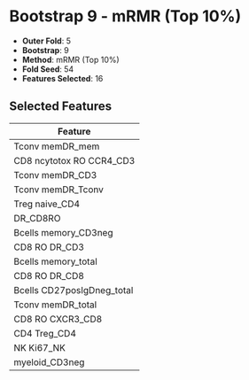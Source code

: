 # Bootstrap 9 - mRMR (Top 10%)

- **Outer Fold**: 5
- **Bootstrap**: 9
- **Method**: mRMR (Top 10%)
- **Fold Seed**: 54
- **Features Selected**: 16

## Selected Features

| Feature |
|---------|
| Tconv memDR_mem |
| CD8 ncytotox RO CCR4_CD3 |
| Tconv memDR_CD3 |
| Tconv memDR_Tconv |
| Treg naive_CD4 |
| DR_CD8RO |
| Bcells memory_CD3neg |
| CD8 RO DR_CD3 |
| Bcells memory_total |
| CD8 RO DR_CD8 |
| Bcells CD27posIgDneg_total |
| Tconv memDR_total |
| CD8 RO CXCR3_CD8 |
| CD4 Treg_CD4 |
| NK Ki67_NK |
| myeloid_CD3neg |
